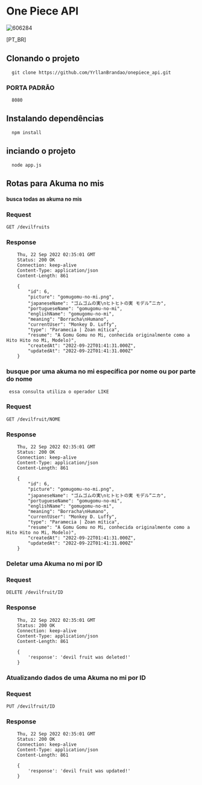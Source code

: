 # One Piece API
![606284](https://user-images.githubusercontent.com/77467410/191648803-0b5f3d19-e394-4897-a503-74fa7a18ad62.jpg)

[PT_BR]

## Clonando o projeto
```
  git clone https://github.com/YrllanBrandao/onepiece_api.git
```
### PORTA PADRÃO
```
  8080
```
## Instalando dependências
```
  npm install
```

## inciando o projeto

```
  node app.js
```

## Rotas para Akuma no mis
#### busca todas as akuma no mis
### Request

`GET /devilfruits`



### Response
```
    Thu, 22 Sep 2022 02:35:01 GMT
    Status: 200 OK
    Connection: keep-alive
    Content-Type: application/json
    Content-Length: 861

    {
        "id": 6,
        "picture": "gomugomu-no-mi.png",
        "japaneseName": "ゴムゴムの実\nヒトヒトの実 モデル“ニカ",
        "portugueseName": "gomugomu-no-mi",
        "englishName": "gomugomu-no-mi",
        "meaning": "Borracha\nHumano",
        "currentUser": "Monkey D. Luffy",
        "type": "Paramecia | Zoan mítica",
        "resume": "A Gomu Gomu no Mi, conhecida originalmente como a Hito Hito no Mi, Modelo)",
        "createdAt": "2022-09-22T01:41:31.000Z",
        "updatedAt": "2022-09-22T01:41:31.000Z"
    }
```
### busque por uma akuma no mi específica por nome ou por parte do nome
` essa consulta utiliza o operador LIKE`


### Request

`GET /devilfruit/NOME`



### Response
```
    Thu, 22 Sep 2022 02:35:01 GMT
    Status: 200 OK
    Connection: keep-alive
    Content-Type: application/json
    Content-Length: 861

    {
        "id": 6,
        "picture": "gomugomu-no-mi.png",
        "japaneseName": "ゴムゴムの実\nヒトヒトの実 モデル“ニカ",
        "portugueseName": "gomugomu-no-mi",
        "englishName": "gomugomu-no-mi",
        "meaning": "Borracha\nHumano",
        "currentUser": "Monkey D. Luffy",
        "type": "Paramecia | Zoan mítica",
        "resume": "A Gomu Gomu no Mi, conhecida originalmente como a Hito Hito no Mi, Modelo)",
        "createdAt": "2022-09-22T01:41:31.000Z",
        "updatedAt": "2022-09-22T01:41:31.000Z"
    }
```

### Deletar uma Akuma no mi por ID



### Request

`DELETE /devilfruit/ID`



### Response
```
    Thu, 22 Sep 2022 02:35:01 GMT
    Status: 200 OK
    Connection: keep-alive
    Content-Type: application/json
    Content-Length: 861

    {
        'response': 'devil fruit was deleted!'
    }
```

### Atualizando dados de uma Akuma no mi por ID



### Request

`PUT /devilfruit/ID`



### Response
```
    Thu, 22 Sep 2022 02:35:01 GMT
    Status: 200 OK
    Connection: keep-alive
    Content-Type: application/json
    Content-Length: 861

    {
        'response': 'devil fruit was updated!'
    }
```
